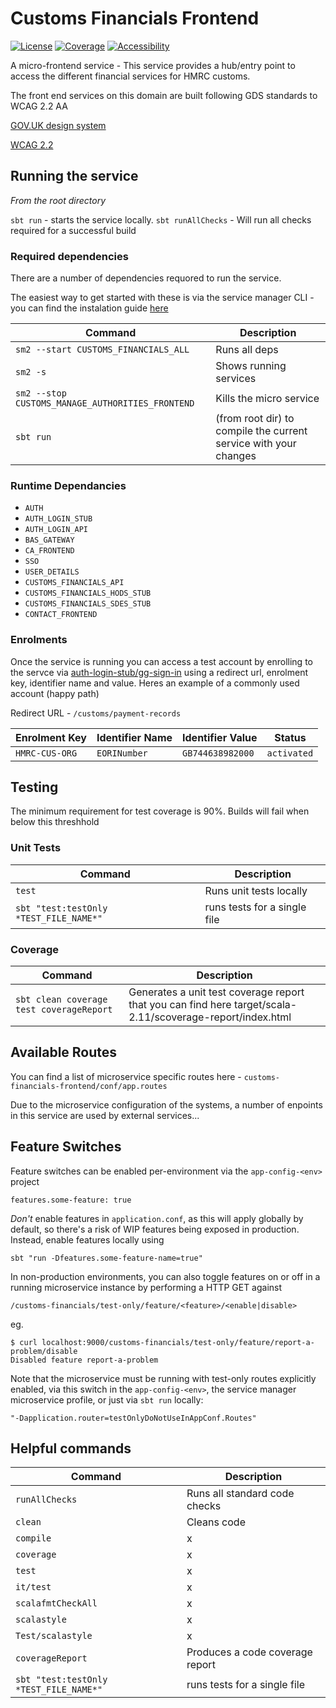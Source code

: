 # Customs Financials Frontend

[![License](https://img.shields.io/badge/License-Apache%202.0-blue.svg)](https://opensource.org/licenses/Apache-2.0) [![Coverage](https://img.shields.io/badge/test_coverage-90%-green.svg)](/target/scala-2.11/scoverage-report/index.html) [![Accessibility](https://img.shields.io/badge/WCAG2.2-AA-purple.svg)](https://www.gov.uk/service-manual/helping-people-to-use-your-service/understanding-wcag)

A micro-frontend service - This service provides a hub/entry point to access the different financial services for HMRC customs.

The front end services on this domain are built following GDS standards to WCAG 2.2 AA

[GOV.UK design system](https://design-system.service.gov.uk/)
    
[WCAG 2.2](https://www.gov.uk/service-manual/helping-people-to-use-your-service/understanding-wcag)

<!-- todo: provide more context on gds and wcag -->

<!-- todo: mention how to access wcag review docs -->

## Running the service

*From the root directory*

`sbt run` - starts the service locally.
`sbt runAllChecks` - Will run all checks required for a successful build

### Required dependencies

There are a number of dependencies requored to run the service.

The easiest way to get started with these is via the service manager CLI - you can find the instalation guide [here](https://docs.tax.service.gov.uk/mdtp-handbook/documentation/developer-set-up/set-up-service-manager.html)

| Command                                          | Description |
| --------                                         | ------- |
| `sm2 --start CUSTOMS_FINANCIALS_ALL`             | Runs all deps |
| `sm2 -s`                                         | Shows running services |
| `sm2 --stop CUSTOMS_MANAGE_AUTHORITIES_FRONTEND` | Kills the micro service  |
| `sbt run`                                        | (from root dir) to compile the current service with your changes |

### Runtime Dependancies

* `AUTH`
* `AUTH_LOGIN_STUB`
* `AUTH_LOGIN_API`
* `BAS_GATEWAY`
* `CA_FRONTEND`
* `SSO`
* `USER_DETAILS`
* `CUSTOMS_FINANCIALS_API`
* `CUSTOMS_FINANCIALS_HODS_STUB`
* `CUSTOMS_FINANCIALS_SDES_STUB`
* `CONTACT_FRONTEND`

<!-- todo: verify this list -->

### Enrolments

Once the service is running you can access a test account by enrolling to the servce via [auth-login-stub/gg-sign-in](http://localhost:9949/auth-login-stub/gg-sign-in) using a redirect url, enrolment key, identifier name and value. Heres an example of a commonly used account (happy path)

Redirect URL - `/customs/payment-records`

| Enrolment Key	| Identifier Name | Identifier Value | Status |
| -------- | ------- | ------- | ------- | 
| `HMRC-CUS-ORG` | `EORINumber`| `GB744638982000` | `activated` |

## Testing

The minimum requirement for test coverage is 90%. Builds will fail when below this threshhold

<!-- todo: add more context about testing standards or how to test if required -->

### Unit Tests

| Command    | Description |
| -------- | ------- |
| `test` | Runs unit tests locally |
| `sbt "test:testOnly *TEST_FILE_NAME*"` | runs tests for a single file |

### Coverage

| Command    | Description |
| -------- | ------- |
| `sbt clean coverage test coverageReport` | Generates a unit test coverage report that you can find here target/scala-2.11/scoverage-report/index.html  |

## Available Routes

You can find a list of microservice specific routes here - `customs-financials-frontend/conf/app.routes`

Due to the microservice configuration of the systems, a number of enpoints in this service are used by external services...

<!-- todo: list any services of interest -->

## Feature Switches

Feature switches can be enabled per-environment via the `app-config-<env>` project

    features.some-feature: true

*Don't* enable features in `application.conf`, as this will apply globally by default,
so there's a risk of WIP features being exposed in production.
Instead, enable features locally using

    sbt "run -Dfeatures.some-feature-name=true"

In non-production environments,
you can also toggle features on or off in a running microservice instance
by performing a HTTP GET against

    /customs-financials/test-only/feature/<feature>/<enable|disable>

eg.

    $ curl localhost:9000/customs-financials/test-only/feature/report-a-problem/disable
    Disabled feature report-a-problem
    
Note that the microservice must be running with test-only routes explicitly enabled,
via this switch in the `app-config-<env>`, the service manager microservice profile,
or just via `sbt run` locally:

    "-Dapplication.router=testOnlyDoNotUseInAppConf.Routes"

<!-- todo: potentially redraft this section for consiseness (if thats a word) -->

## Helpful commands

| Command    | Description |
| -------- | ------- |
| `runAllChecks`        | Runs all standard code checks |
| `clean`               | Cleans code |
| `compile`             | x |
| `coverage`            | x |
| `test`                | x |
| `it/test`             | x |
| `scalafmtCheckAll`    | x |
| `scalastyle`          | x |
| `Test/scalastyle`     | x |
| `coverageReport`      | Produces a code coverage report |
| `sbt "test:testOnly *TEST_FILE_NAME*"` | runs tests for a single file |

<!-- todo: add missing descriptions and additional helpful commands  -->

<!-- todo: add a main point of contact(s) for the repo -->

